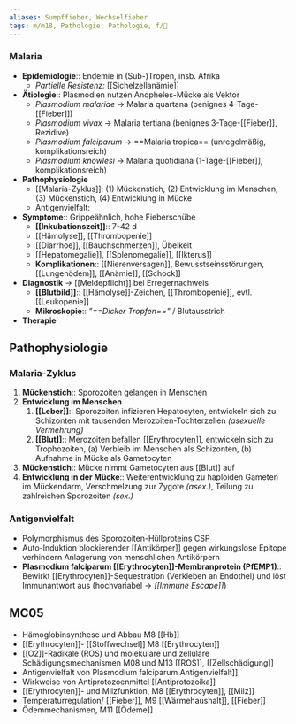 ```yaml
---
aliases: Sumpffieber, Wechselfieber
tags: m/m18, Pathologie, Pathologie, f/🦠
---
```

### Malaria
- **Epidemiologie**:: Endemie in (Sub-)Tropen, insb. Afrika
	- *Partielle Resistenz:* [[Sichelzellanämie]]
- **Ätiologie**:: Plasmodien nutzen Anopheles-Mücke als Vektor
	- *Plasmodium malariae* → Malaria quartana (benignes 4-Tage-[[Fieber]])
	- *Plasmodium vivax* → Malaria tertiana (benignes 3-Tage-[[Fieber]], Rezidive)
	- *Plasmodium falciparum* → ==Malaria tropica== (unregelmäßig, komplikationsreich)
	- *Plasmodium knowlesi* → Malaria quotidiana (1-Tage-[[Fieber]], komplikationsreich)
- **Pathophysiologie** 
	- [[Malaria-Zyklus]]: (1) Mückenstich, (2) Entwicklung im Menschen, (3) Mückenstich, (4) Entwicklung in  Mücke
	- Antigenvielfalt:
- **Symptome**:: Grippeähnlich, hohe Fieberschübe
	- **[[Inkubationszeit]]**:: 7-42 d
	- [[Hämolyse]], [[Thrombopenie]]
	- [[Diarrhoe]], [[Bauchschmerzen]], Übelkeit
	- [[Hepatomegalie]], [[Splenomegalie]], [[Ikterus]]
	- **Komplikationen**:: [[Nierenversagen]], Bewusstseinsstörungen, [[Lungenödem]], [[Anämie]], [[Schock]]
- **Diagnostik** → [[Meldepflicht]] bei Erregernachweis
	- **[[Blutbild]]**:: [[Hämolyse]]-Zeichen, [[Thrombopenie]], evtl. [[Leukopenie]]
	- **Mikroskopie**:: *"==Dicker Tropfen=="* / Blutausstrich
- **Therapie**

## Pathophysiologie
### Malaria-Zyklus
1. **Mückenstich**:: Sporozoiten gelangen in Menschen
2. **Entwicklung im Menschen**
	1. **[[Leber]]**:: Sporozoiten infizieren Hepatocyten, entwickeln sich zu Schizonten mit tausenden Merozoiten-Tochterzellen *(asexuelle Vermehrung)*
	2. **[[Blut]]**:: Merozoiten befallen [[Erythrocyten]], entwickeln sich zu Trophozoiten, (a) Verbleib im Menschen als Schizonten, (b) Aufnahme in Mücke als Gametocyten
3. **Mückenstich**:: Mücke nimmt Gametocyten aus [[Blut]] auf
4. **Entwicklung in der Mücke**:: Weiterentwicklung zu haploiden Gameten im Mückendarm, Verschmelzung zur Zygote *(asex.)*, Teilung zu zahlreichen Sporozoiten *(sex.)*

### Antigenvielfalt
- Polymorphismus des Sporozoiten-Hüllproteins CSP
- Auto-Induktion blockierender [[Antikörper]] gegen wirkungslose Epitope verhindern Anlagerung von menschlichen Antikörpern
- **Plasmodium falciparum [[Erythrocyten]]-Membranprotein (PfEMP1)**:: Bewirkt [[Erythrocyten]]-Sequestration (Verkleben an Endothel) und löst Immunantwort aus (hochvariabel → *[[Immune Escape]]*)



## MC05
- Hämoglobinsynthese und Abbau M8 [[Hb]]
- [[Erythrocyten]]- [[Stoffwechsel]] M8 [[Erythrocyten]]
- [[O2]]-Radikale (ROS) und molekulare und zelluläre Schädigungsmechanismen M08 und M13 [[ROS]], [[Zellschädigung]]
-  Antigenvielfalt von Plasmodium falciparum Antigenvielfalt]]
-  Wirkweise von Antiprotozoenmittel [[Antiprotozoika]]
-  [[Erythrocyten]]- und Milzfunktion, M8 [[Erythrocyten]], [[Milz]]
-  Temperaturregulation/ [[Fieber]], M9 [[Wärmehaushalt]], [[Fieber]]
-  Ödemmechanismen, M11 [[Ödeme]]